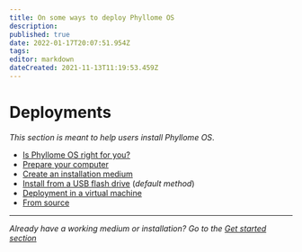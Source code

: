 ```yaml
---
title: On some ways to deploy Phyllome OS
description: 
published: true
date: 2022-01-17T20:07:51.954Z
tags: 
editor: markdown
dateCreated: 2021-11-13T11:19:53.459Z
---
```


# Deployments

*This section is meant to help users install Phyllome OS*.

* [Is Phyllome OS right for you?](/deploy/rightforyou)
* [Prepare your computer](/deploy/prepare)
* [Create an installation medium](/deploy/medium)
* [Install from a USB flash drive](/deploy/install) (*default method*)
* [Deployment in a virtual machine](/deploy/vm)
* [From source](/deploy/source)

--- 
*Already have a working medium or installation? Go to the [Get started section](/getstarted)*